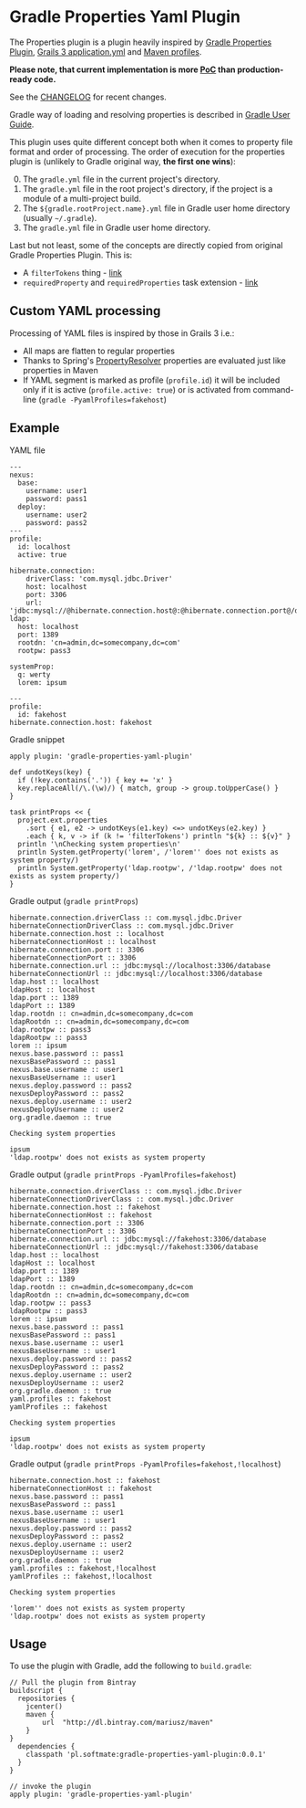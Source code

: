 # Gradle Properties Yaml Plugin #
The Properties plugin is a plugin heavily inspired by [Gradle Properties Plugin](https://github.com/stevesaliman/gradle-properties-plugin),
[Grails 3 application.yml](http://grails.github.io/grails-doc/latest/guide/conf.html) and [Maven profiles](http://maven.apache.org/guides/introduction/introduction-to-profiles.html).

**Please note, that current implementation is more [PoC](https://en.wikipedia.org/wiki/Proof_of_concept) than production-ready code.**

See the [CHANGELOG](https://github.com/mwiktorczyk/gradle-properties-yaml-plugin/blob/master/CHANGELOG.md) for recent changes.

Gradle way of loading and resolving properties is described in [Gradle User Guide](https://docs.gradle.org/current/userguide/build_environment.html).

This plugin uses quite different concept both when it comes to property file format and order of processing. The order of execution for the properties plugin is (unlikely to Gradle original way, **the first one wins**):
        
0. The `gradle.yml` file in the current project's directory.
0. The `gradle.yml` file in the root project's directory, if the project is a module of a multi-project build.
0. The `${gradle.rootProject.name}.yml` file in Gradle user home directory (usually `~/.gradle`).
0. The `gradle.yml` file in Gradle user home directory.

Last but not least, some of the concepts are directly copied from original Gradle Properties Plugin. This is:

* A `filterTokens` thing - [link](https://github.com/stevesaliman/gradle-properties-plugin#how-do-i-use-it)
* `requiredProperty` and `requiredProperties` task extension - [link](https://github.com/stevesaliman/gradle-properties-plugin#properties-added-to-each-task)

## Custom YAML processing ##

Processing of YAML files is inspired by those in Grails 3 i.e.:

* All maps are flatten to regular properties
* Thanks to Spring's [PropertyResolver](http://docs.spring.io/spring/docs/4.2.1.RELEASE/javadoc-api/org/springframework/core/env/PropertyResolver.html) properties are evaluated just like properties in Maven
* If YAML segment is marked as profile (`profile.id`) it will be included only if it is active (`profile.active: true`) or is activated from command-line (`gradle -PyamlProfiles=fakehost`)

## Example ##

YAML file


    ---
    nexus:
      base:
        username: user1
        password: pass1
      deploy:
        username: user2
        password: pass2
    ---
    profile:
      id: localhost
      active: true
    
    hibernate.connection:
        driverClass: 'com.mysql.jdbc.Driver'
        host: localhost
        port: 3306
        url: 'jdbc:mysql://@hibernate.connection.host@:@hibernate.connection.port@/database'
    ldap:
      host: localhost
      port: 1389
      rootdn: 'cn=admin,dc=somecompany,dc=com'
      rootpw: pass3
    
    systemProp:
      q: werty
      lorem: ipsum
    
    ---
    profile:
      id: fakehost
    hibernate.connection.host: fakehost

Gradle snippet


    apply plugin: 'gradle-properties-yaml-plugin'
    
    def undotKeys(key) {
      if (!key.contains('.')) { key += 'x' }
      key.replaceAll(/\.(\w)/) { match, group -> group.toUpperCase() }
    }
    
    task printProps << {
      project.ext.properties
        .sort { e1, e2 -> undotKeys(e1.key) <=> undotKeys(e2.key) }
        .each { k, v -> if (k != 'filterTokens') println "${k} :: ${v}" }
      println '\nChecking system properties\n'
      println System.getProperty('lorem', /'lorem'' does not exists as system property/)
      println System.getProperty('ldap.rootpw', /'ldap.rootpw' does not exists as system property/)
    }
    
Gradle output (`gradle printProps`)


    hibernate.connection.driverClass :: com.mysql.jdbc.Driver
    hibernateConnectionDriverClass :: com.mysql.jdbc.Driver
    hibernate.connection.host :: localhost
    hibernateConnectionHost :: localhost
    hibernate.connection.port :: 3306
    hibernateConnectionPort :: 3306
    hibernate.connection.url :: jdbc:mysql://localhost:3306/database
    hibernateConnectionUrl :: jdbc:mysql://localhost:3306/database
    ldap.host :: localhost
    ldapHost :: localhost
    ldap.port :: 1389
    ldapPort :: 1389
    ldap.rootdn :: cn=admin,dc=somecompany,dc=com
    ldapRootdn :: cn=admin,dc=somecompany,dc=com
    ldap.rootpw :: pass3
    ldapRootpw :: pass3
    lorem :: ipsum
    nexus.base.password :: pass1
    nexusBasePassword :: pass1
    nexus.base.username :: user1
    nexusBaseUsername :: user1
    nexus.deploy.password :: pass2
    nexusDeployPassword :: pass2
    nexus.deploy.username :: user2
    nexusDeployUsername :: user2
    org.gradle.daemon :: true
    
    Checking system properties
    
    ipsum
    'ldap.rootpw' does not exists as system property


Gradle output (`gradle printProps -PyamlProfiles=fakehost`)

    hibernate.connection.driverClass :: com.mysql.jdbc.Driver
    hibernateConnectionDriverClass :: com.mysql.jdbc.Driver
    hibernate.connection.host :: fakehost
    hibernateConnectionHost :: fakehost
    hibernate.connection.port :: 3306
    hibernateConnectionPort :: 3306
    hibernate.connection.url :: jdbc:mysql://fakehost:3306/database
    hibernateConnectionUrl :: jdbc:mysql://fakehost:3306/database
    ldap.host :: localhost
    ldapHost :: localhost
    ldap.port :: 1389
    ldapPort :: 1389
    ldap.rootdn :: cn=admin,dc=somecompany,dc=com
    ldapRootdn :: cn=admin,dc=somecompany,dc=com
    ldap.rootpw :: pass3
    ldapRootpw :: pass3
    lorem :: ipsum
    nexus.base.password :: pass1
    nexusBasePassword :: pass1
    nexus.base.username :: user1
    nexusBaseUsername :: user1
    nexus.deploy.password :: pass2
    nexusDeployPassword :: pass2
    nexus.deploy.username :: user2
    nexusDeployUsername :: user2
    org.gradle.daemon :: true
    yaml.profiles :: fakehost
    yamlProfiles :: fakehost
    
    Checking system properties
    
    ipsum
    'ldap.rootpw' does not exists as system property


Gradle output (`gradle printProps -PyamlProfiles=fakehost,!localhost`)

    hibernate.connection.host :: fakehost
    hibernateConnectionHost :: fakehost
    nexus.base.password :: pass1
    nexusBasePassword :: pass1
    nexus.base.username :: user1
    nexusBaseUsername :: user1
    nexus.deploy.password :: pass2
    nexusDeployPassword :: pass2
    nexus.deploy.username :: user2
    nexusDeployUsername :: user2
    org.gradle.daemon :: true
    yaml.profiles :: fakehost,!localhost
    yamlProfiles :: fakehost,!localhost
    
    Checking system properties
    
    'lorem'' does not exists as system property
    'ldap.rootpw' does not exists as system property


## Usage ##

To use the plugin with Gradle, add the following to `build.gradle`:

    // Pull the plugin from Bintray
    buildscript {
      repositories {
        jcenter()
        maven {
            url  "http://dl.bintray.com/mariusz/maven"
        }
    }
      dependencies {
        classpath 'pl.softmate:gradle-properties-yaml-plugin:0.0.1'
      }
    }
    
    // invoke the plugin
    apply plugin: 'gradle-properties-yaml-plugin'